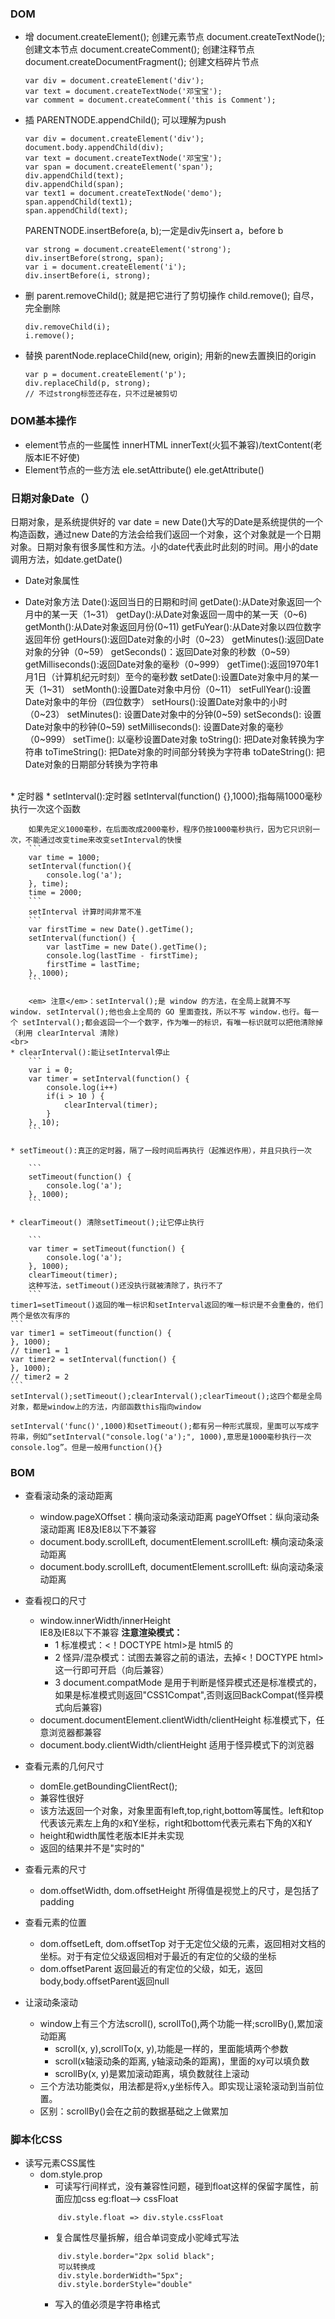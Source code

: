 ### DOM
* 增
    document.createElement(); 创建元素节点
    document.createTextNode(); 创建文本节点
    document.createComment(); 创建注释节点
    document.createDocumentFragment();  创建文档碎片节点
    ```
    var div = document.createElement('div');
    var text = document.createTextNode('邓宝宝');
    var comment = document.createComment('this is Comment');
    ```
* 插
    PARENTNODE.appendChild(); 可以理解为push
    ```
    var div = document.createElement('div');
    document.body.appendChild(div);
    var text = document.createTextNode('邓宝宝');
    var span = document.createElement('span');
    div.appendChild(text);
    div.appendChild(span);
    var text1 = document.createTextNode('demo');
    span.appendChild(text1);
    span.appendChild(text);
    ```
    PARENTNODE.insertBefore(a, b);一定是div先insert a，before b
    ```
    var strong = document.createElement('strong');
    div.insertBefore(strong, span);
    var i = document.createElement('i');
    div.insertBefore(i, strong);
    ```
* 删
    parent.removeChild(); 就是把它进行了剪切操作
    child.remove(); 自尽，完全删除
    ```
    div.removeChild(i);
    i.remove();
    ```
* 替换
    parentNode.replaceChild(new, origin);   用新的new去置换旧的origin
    ```
    var p = document.createElement('p');
    div.replaceChild(p, strong);
    // 不过strong标签还存在，只不过是被剪切
    ```

### DOM基本操作
* element节点的一些属性
    innerHTML
    innerText(火狐不兼容)/textContent(老版本IE不好使)
* Element节点的一些方法
    ele.setAttribute()
    ele.getAttribute()

### 日期对象Date（）

日期对象，是系统提供好的
var date = new Date()大写的Date是系统提供的一个构造函数，通过new Date的方法会给我们返回一个对象，这个对象就是一个日期对象。日期对象有很多属性和方法。小的date代表此时此刻的时间。用小的date调用方法，如date.getDate()

* Date对象属性

* Date对象方法
    Date():返回当日的日期和时间
    getDate():从Date对象返回一个月中的某一天（1~31）
    getDay():从Date对象返回一周中的某一天（0~6)
    getMonth():从Date对象返回月份(0~11)
    getFuYear():从Date对象以四位数字返回年份
    getHours():返回Date对象的小时（0~23）
    getMinutes():返回Date对象的分钟（0~59）
    getSeconds()：返回Date对象的秒数（0~59）
    getMilliseconds():返回Date对象的毫秒（0~999）
    getTime():返回1970年1月1日（计算机纪元时刻）至今的毫秒数
    setDate():设置Date对象中月的某一天（1~31）
    setMonth():设置Date对象中月份（0~11）
    setFullYear():设置Date对象中的年份（四位数字）
    setHours():设置Date对象中的小时（0~23）
    setMinutes(): 设置Date对象中的分钟(0~59)
    setSeconds(): 设置Date对象中的秒钟(0~59)
    setMilliseconds(): 设置Date对象的毫秒（0~999）
    setTime(): 以毫秒设置Date对象
    toString(): 把Date对象转换为字符串
    toTimeString(): 把Date对象的时间部分转换为字符串
    toDateString(): 把Date对象的日期部分转换为字符串
<br>
* 定时器
    * setInterval():定时器
        setInterval(function() {},1000);指每隔1000毫秒执行一次这个函数

        如果先定义1000毫秒，在后面改成2000毫秒，程序仍按1000毫秒执行，因为它只识别一次，不能通过改变time来改变setInterval的快慢 
        ```
        var time = 1000;
        setInterval(function(){
            console.log('a');
        }, time);
        time = 2000;
        ```
        setInterval 计算时间非常不准
        ```
        var firstTime = new Date().getTime();
        setInterval(function() {
            var lastTime = new Date().getTime();
            console.log(lastTime - firstTime);
            firstTime = lastTime;
        }, 1000);
        ```

        <em> 注意</em>：setInterval();是 window 的方法，在全局上就算不写 window. setInterval();他也会上全局的 GO 里面查找，所以不写 window.也行。每一个 setInterval();都会返回一个一个数字，作为唯一的标识，有唯一标识就可以把他清除掉（利用 clearInterval 清除)
    <br>
    * clearInterval():能让setInterval停止
        ```
        var i = 0;
        var timer = setInterval(function() {
            console.log(i++)
            if(i > 10 ) {
                clearInterval(timer);
            }
        }, 10);
        ```

    * setTimeout():真正的定时器，隔了一段时间后再执行（起推迟作用），并且只执行一次

        ```
        setTimeout(function() {
            console.log('a');
        }, 1000);
        ```

    * clearTimeout() 清除setTimeout();让它停止执行

        ```
        var timer = setTimeout(function() {
            console.log('a');
        }, 1000);
        clearTimeout(timer);
        这种写法，setTimeout()还没执行就被清除了，执行不了
        ```
    timer1=setTimeout()返回的唯一标识和setInterval返回的唯一标识是不会重叠的，他们两个是依次有序的
    ```
    var timer1 = setTimeout(function() {
    }, 1000);
    // timer1 = 1
    var timer2 = setInterval(function() {
    }, 1000);
    // timer2 = 2
    ```
    setInterval();setTimeout();clearInterval();clearTimeout();这四个都是全局对象，都是window上的方法，内部函数this指向window

    setInterval('func()',1000)和setTimeout();都有另一种形式展现，里面可以写成字符串，例如“setInterval("console.log('a');", 1000),意思是1000毫秒执行一次console.log”。但是一般用function(){}

### BOM

* 查看滚动条的滚动距离
    * window.pageXOffset：横向滚动条滚动距离
    pageYOffset：纵向滚动条滚动距离
    IE8及IE8以下不兼容
    * document.body.scrollLeft,
    documentElement.scrollLeft: 横向滚动条滚动距离
    * document.body.scrollLeft,
    documentElement.scrollLeft: 纵向滚动条滚动距离
    
* 查看视口的尺寸
    * window.innerWidth/innerHeight  
      IE8及IE8以下不兼容
    **注意渲染模式：**   
        - 1 标准模式：<！DOCTYPE html>是 html5 的
        - 2 怪异/混杂模式：试图去兼容之前的语法，去掉<！DOCTYPE html>这一行即可开启（向后兼容）
        - 3 document.compatMode 是用于判断是怪异模式还是标准模式的，如果是标准模式则返回"CSS1Compat",否则返回BackCompat(怪异模式向后兼容)
    * document.documentElement.clientWidth/clientHeight
        标准模式下，任意浏览器都兼容
    * document.body.clientWidth/clientHeight
        适用于怪异模式下的浏览器

* 查看元素的几何尺寸
    * domEle.getBoundingClientRect();
    * 兼容性很好
    * 该方法返回一个对象，对象里面有left,top,right,bottom等属性。left和top代表该元素左上角的x和Y坐标，right和bottom代表元素右下角的X和Y
    * height和width属性老版本IE并未实现
    * 返回的结果并不是"实时的"
* 查看元素的尺寸
    * dom.offsetWidth, dom.offsetHeight
    所得值是视觉上的尺寸，是包括了 padding
* 查看元素的位置
    * dom.offsetLeft, dom.offsetTop
        对于无定位父级的元素，返回相对文档的坐标。对于有定位父级返回相对于最近的有定位的父级的坐标
    * dom.offsetParent
        返回最近的有定位的父级，如无，返回body,body.offsetParent返回null
* 让滚动条滚动
    * window上有三个方法scroll(), scrollTo(),两个功能一样;scrollBy(),累加滚动距离
        * scroll(x, y),scrollTo(x, y),功能是一样的，里面能填两个参数
        * scroll(x轴滚动条的距离, y轴滚动条的距离)，里面的xy可以填负数
        * scrollBy(x, y)是累加滚动距离，填负数就往上滚动
    * 三个方法功能类似，用法都是将x,y坐标传入。即实现让滚轮滚动到当前位置。
    * 区别：scrollBy()会在之前的数据基础之上做累加

### 脚本化CSS
* 读写元素CSS属性
    * dom.style.prop
        * 可读写行间样式，没有兼容性问题，碰到float这样的保留字属性，前面应加css
        eg:float——> cssFloat
        ```
            div.style.float => div.style.cssFloat
        ```
        * 复合属性尽量拆解，组合单词变成小驼峰式写法
        ```
            div.style.border="2px solid black";
            可以转换成
            div.style.borderWidth="5px";
            div.style.borderStyle="double"
        ```
        * 写入的值必须是字符串格式



